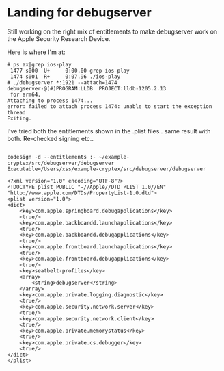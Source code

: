 # Landing for debugserver

Still working on the right mix of entitlements to make debugserver work on the Apple Security Research Device.

Here is where I'm at:
```
# ps ax|grep ios-play
 1477 s000  U+     0:00.00 grep ios-play
 1474 s001  R+     0:07.96 ./ios-play
# ./debugserver *:1921 --attach=1474
debugserver-@(#)PROGRAM:LLDB  PROJECT:lldb-1205.2.13
 for arm64.
Attaching to process 1474...
error: failed to attach process 1474: unable to start the exception thread
Exiting.
```
I've tried both the entitlements shown in the .plist files.. same result with both. Re-checked signing etc..
```

codesign -d --entitlements :- ~/example-cryptex/src/debugserver/debugserver
Executable=/Users/xss/example-cryptex/src/debugserver/debugserver

<?xml version="1.0" encoding="UTF-8"?>
<!DOCTYPE plist PUBLIC "-//Apple//DTD PLIST 1.0//EN" "http://www.apple.com/DTDs/PropertyList-1.0.dtd">
<plist version="1.0">
<dict>
    <key>com.apple.springboard.debugapplications</key>
    <true/>
    <key>com.apple.backboardd.launchapplications</key>
    <true/>
    <key>com.apple.backboardd.debugapplications</key>
    <true/>
    <key>com.apple.frontboard.launchapplications</key>
    <true/>
    <key>com.apple.frontboard.debugapplications</key>
    <true/>
    <key>seatbelt-profiles</key>
    <array>
        <string>debugserver</string>
    </array>
    <key>com.apple.private.logging.diagnostic</key>
    <true/>
    <key>com.apple.security.network.server</key>
    <true/>
    <key>com.apple.security.network.client</key>
    <true/>
    <key>com.apple.private.memorystatus</key>
    <true/>
    <key>com.apple.private.cs.debugger</key>
    <true/>
</dict>
</plist>
```
